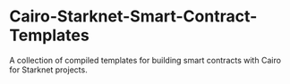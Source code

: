 # Cairo-Starknet-Smart-Contract-Templates
A collection of compiled templates for building smart contracts with Cairo for Starknet projects.
